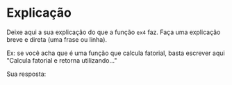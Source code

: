 
# Explicação

Deixe aqui a sua explicação do que a função `ex4` faz. Faça uma explicação breve e direta (uma frase ou linha).

Ex: se você acha que é uma função que calcula fatorial, basta escrever aqui "Calcula fatorial e retorna utilizando..."

Sua resposta: